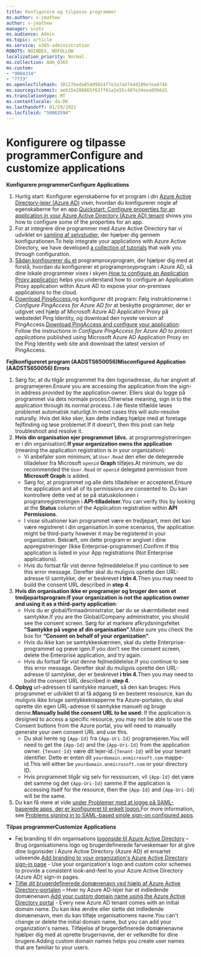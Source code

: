 ```yaml
---
title: Konfigurere og tilpasse programmer
ms.author: v-jmathew
author: v-jmathew
manager: scotv
ms.audience: Admin
ms.topic: article
ms.service: o365-administration
ROBOTS: NOINDEX, NOFOLLOW
localization_priority: Normal
ms.collection: Adm_O365
ms.custom:
- "9004334"
- "7733"
ms.openlocfilehash: 30127beda85dd9824f7e3a7a4744d109e7ea874b
ms.sourcegitcommit: aeb15e206865f61ff61a1e55c407e34eaa89b6d1
ms.translationtype: MT
ms.contentlocale: da-DK
ms.lasthandoff: 01/29/2021
ms.locfileid: "50063594"
---
```

# <a name="configure-and-customize-applications"></a><span data-ttu-id="90371-102">Konfigurere og tilpasse programmer</span><span class="sxs-lookup"><span data-stu-id="90371-102">Configure and customize applications</span></span>

<span data-ttu-id="90371-103">**Konfigurere programmer**</span><span class="sxs-lookup"><span data-stu-id="90371-103">**Configure Applications**</span></span>

1. <span data-ttu-id="90371-104">Hurtig start: Konfigurer egenskaberne for et program i din [Azure Active Directory-lejer (Azure AD)](https://docs.microsoft.com/azure/active-directory/manage-apps/add-application-portal-configure) viser, hvordan du konfigurerer nogle af egenskaberne for en app.</span><span class="sxs-lookup"><span data-stu-id="90371-104">[Quickstart: Configure properties for an application in your Azure Active Directory (Azure AD) tenant](https://docs.microsoft.com/azure/active-directory/manage-apps/add-application-portal-configure) shows you how to configure some of the properties for an app.</span></span>
2. <span data-ttu-id="90371-105">For at integrere dine programmer med Azure Active Directory har vi udviklet en [samling af selvstudier,](https://docs.microsoft.com/azure/active-directory/saas-apps/tutorial-list) der hjælper dig gennem konfigurationen.</span><span class="sxs-lookup"><span data-stu-id="90371-105">To help integrate your applications with Azure Active Directory, we have developed [a collection of tutorials](https://docs.microsoft.com/azure/active-directory/saas-apps/tutorial-list) that walk you through configuration.</span></span>
3. <span data-ttu-id="90371-106">[Sådan konfigurerer du et](https://docs.microsoft.com/azure/active-directory/manage-apps/application-proxy-config-how-to) programproxyprogram, der hjælper dig med at forstå, hvordan du konfigurerer et programproxyprogram i Azure AD, så dine lokale programmer vises i skyen.</span><span class="sxs-lookup"><span data-stu-id="90371-106">[How to configure an Application Proxy application](https://docs.microsoft.com/azure/active-directory/manage-apps/application-proxy-config-how-to) helps you understand how to configure an Application Proxy application within Azure AD to expose your on-premises applications to the cloud.</span></span>
4. <span data-ttu-id="90371-107">[Download PingAccess,](https://docs.microsoft.com/azure/active-directory/manage-apps/application-proxy-ping-access-publishing-guide#download-pingaccess-and-configure-your-application)og konfigurer dit program: Følg instruktionerne i *Configure PingAccess for Azure AD for* at beskytte programmer, der er udgivet ved hjælp af Microsoft Azure AD Application Proxy på webstedet Ping Identity, og download den nyeste version af PingAccess.</span><span class="sxs-lookup"><span data-stu-id="90371-107">[Download PingAccess and configure your application](https://docs.microsoft.com/azure/active-directory/manage-apps/application-proxy-ping-access-publishing-guide#download-pingaccess-and-configure-your-application): Follow the instructions in *Configure PingAccess for Azure AD to protect applications* published using Microsoft Azure AD Application Proxy on the Ping Identity web site and download the latest version of PingAccess.</span></span>

<span data-ttu-id="90371-108">**Fejlkonfigureret program (AADSTS650056)**</span><span class="sxs-lookup"><span data-stu-id="90371-108">**Misconfigured Application (AADSTS650056) Errors**</span></span>

1. <span data-ttu-id="90371-109">Sørg for, at du tilgår programmet fra den logonadresse, du har angivet af programejeren.</span><span class="sxs-lookup"><span data-stu-id="90371-109">Ensure you are accessing the application from the sign-in address provided by the application owner.</span></span> <span data-ttu-id="90371-110">Ellers skal du logge på programmet via dets normale proces.</span><span class="sxs-lookup"><span data-stu-id="90371-110">Otherwise meaning, sign in to the application through its normal process.</span></span> <span data-ttu-id="90371-111">I de fleste tilfælde løses problemet automatisk naturligt.</span><span class="sxs-lookup"><span data-stu-id="90371-111">In most cases this will auto-resolve naturally.</span></span> <span data-ttu-id="90371-112">Hvis det ikke sker, kan dette indlæg hjælpe med at foretage fejlfinding og løse problemet.</span><span class="sxs-lookup"><span data-stu-id="90371-112">If it doesn’t, then this post can help troubleshoot and resolve it.</span></span>
2. <span data-ttu-id="90371-113">**Hvis din organisation ejer programmet (dvs.** at programregistreringen er i din organisation):</span><span class="sxs-lookup"><span data-stu-id="90371-113">**If your organization owns the application** (meaning the application registration is in your organization):</span></span>
    - <span data-ttu-id="90371-114">Vi anbefaler som minimum, at `User.Read` den eller de delegerede tilladelser fra Microsoft `openid` **Graph** tilføjes.</span><span class="sxs-lookup"><span data-stu-id="90371-114">At minimum, we do recommended the `User.Read` or `openid` delegated permission from **Microsoft Graph** is added.</span></span>
    - <span data-ttu-id="90371-115">Sørg for, at programmet og alle dets tilladelser er accepteret.</span><span class="sxs-lookup"><span data-stu-id="90371-115">Ensure the application and all of its permissions are consented to.</span></span> <span data-ttu-id="90371-116">Du kan kontrollere dette  ved at se på statuskolonnen i programregistreringen i **API-tilladelser.**</span><span class="sxs-lookup"><span data-stu-id="90371-116">You can verify this by looking at the **Status** column of the Application registration within **API Permissions**.</span></span>
    - <span data-ttu-id="90371-117">I visse situationer kan programmet være en tredjepart, men det kan være registreret i din organisation.</span><span class="sxs-lookup"><span data-stu-id="90371-117">In some scenarios, the application might be third-party however it may be registered in your organization.</span></span> <span data-ttu-id="90371-118">Bekræft, om dette program er angivet i dine appregistreringer (Ikke Enterprise-programmer).</span><span class="sxs-lookup"><span data-stu-id="90371-118">Confirm if this application is listed in your App registrations (Not Enterprise applications).</span></span>
    - <span data-ttu-id="90371-119">Hvis du fortsat får vist denne fejlmeddelelse.</span><span class="sxs-lookup"><span data-stu-id="90371-119">If you continue to see this error message.</span></span> <span data-ttu-id="90371-120">Derefter skal du muligvis oprette den URL-adresse til samtykke, der er beskrevet **i trin 4.**</span><span class="sxs-lookup"><span data-stu-id="90371-120">Then you may need to build the consent URL described in **step 4**.</span></span>
3. <span data-ttu-id="90371-121">**Hvis din organisation ikke er programejer og bruger den som et tredjepartsprogram:**</span><span class="sxs-lookup"><span data-stu-id="90371-121">**If your organization is not the application owner and using it as a third-party application**:</span></span>
    - <span data-ttu-id="90371-122">Hvis du er global/firmaadministrator, bør du se skærmbilledet med samtykke.</span><span class="sxs-lookup"><span data-stu-id="90371-122">If you are the Global/Company administrator, you should see the consent screen.</span></span> <span data-ttu-id="90371-123">Sørg for at markere afkrydsningsfeltet **"Samtykke på vegne af din organisation".**</span><span class="sxs-lookup"><span data-stu-id="90371-123">Make sure you check the box for **“Consent on behalf of your organization“**.</span></span>
    - <span data-ttu-id="90371-124">Hvis du ikke kan se samtykkeskærmen, skal du slette Enterprise-programmet og prøve igen.</span><span class="sxs-lookup"><span data-stu-id="90371-124">If you don’t see the consent screen, delete the Enterprise application, and try again.</span></span>
    - <span data-ttu-id="90371-125">Hvis du fortsat får vist denne fejlmeddelelse.</span><span class="sxs-lookup"><span data-stu-id="90371-125">If you continue to see this error message.</span></span> <span data-ttu-id="90371-126">Derefter skal du muligvis oprette den URL-adresse til samtykke, der er beskrevet **i trin 4.**</span><span class="sxs-lookup"><span data-stu-id="90371-126">Then you may need to build the consent URL described in **step 4**.</span></span>
4. <span data-ttu-id="90371-127">**Opbyg** url-adressen til samtykke manuelt, så den kan bruges: Hvis programmet er udviklet til at få adgang til en bestemt ressource, kan du muligvis ikke bruge samtykkeknapperne fra Azure-portalen, du skal oprette din egen URL-adresse til samtykke manuelt og bruge denne.</span><span class="sxs-lookup"><span data-stu-id="90371-127">**Manually build the consent URL to be used**: If the application is designed to access a specific resource, you may not be able to use the Consent buttons from the Azure portal, you will need to manually generate your own consent URL and use this.</span></span>
    - <span data-ttu-id="90371-128">Du skal hente og `{App-Id}` fra `{App-Uri-Id}` programejeren.</span><span class="sxs-lookup"><span data-stu-id="90371-128">You will need to get the `{App-Id}` and the `{App-Uri-Id}` from the application owner.</span></span> <span data-ttu-id="90371-129">`{Tenant-Id}` være dit lejer-id.</span><span class="sxs-lookup"><span data-stu-id="90371-129">`{Tenant-Id}` will be your tenant identifier.</span></span> <span data-ttu-id="90371-130">Dette er enten dit `yourdomain.onmicrosoft.com` mappe-id.</span><span class="sxs-lookup"><span data-stu-id="90371-130">This will either be `yourdomain.onmicrosoft.com` or your directory ID.</span></span>
    - <span data-ttu-id="90371-131">Hvis programmet tilgår sig selv for ressourcen, vil `{App-Id}` det være det samme og det `{App-Uri-Id}` samme.</span><span class="sxs-lookup"><span data-stu-id="90371-131">If the application is accessing itself for the resource, then the `{App-Id}` and `{App-Uri-Id}` will be the same.</span></span>
5. <span data-ttu-id="90371-132">Du kan få mere at vide [under Problemer med at logge på SAML-baserede apps, der er konfigureret til enkelt logon.](https://docs.microsoft.com/azure/active-directory/manage-apps/application-sign-in-problem-federated-sso-gallery#misconfigured-application)</span><span class="sxs-lookup"><span data-stu-id="90371-132">For more information, see [Problems signing in to SAML-based single sign-on configured apps](https://docs.microsoft.com/azure/active-directory/manage-apps/application-sign-in-problem-federated-sso-gallery#misconfigured-application).</span></span>

<span data-ttu-id="90371-133">**Tilpas programmer**</span><span class="sxs-lookup"><span data-stu-id="90371-133">**Customize Applications**</span></span>

- <span data-ttu-id="90371-134">Føj branding til din organisations [logonside til Azure Active Directory](https://docs.microsoft.com/azure/active-directory/fundamentals/customize-branding) – Brug organisationens logo og brugerdefinerede farveskemaer for at give dine logonsider i Azure Active Directory (Azure AD) et ensartet udseende.</span><span class="sxs-lookup"><span data-stu-id="90371-134">[Add branding to your organization's Azure Active Directory sign-in page](https://docs.microsoft.com/azure/active-directory/fundamentals/customize-branding) - Use your organization's logo and custom color schemes to provide a consistent look-and-feel to your Azure Active Directory (Azure AD) sign-in pages.</span></span>
- <span data-ttu-id="90371-135">[Tilføj dit brugerdefinerede domænenavn ved hjælp af Azure Active Directory-portalen](https://docs.microsoft.com/azure/active-directory/fundamentals/add-custom-domain) – Hver ny Azure AD-lejer har et indledende domænenavn.</span><span class="sxs-lookup"><span data-stu-id="90371-135">[Add your custom domain name using the Azure Active Directory portal](https://docs.microsoft.com/azure/active-directory/fundamentals/add-custom-domain) - Every new Azure AD tenant comes with an initial domain name.</span></span> <span data-ttu-id="90371-136">Du kan ikke ændre eller slette det indledende domænenavn, men du kan tilføje organisationens navne.</span><span class="sxs-lookup"><span data-stu-id="90371-136">You can't change or delete the initial domain name, but you can add your organization's names.</span></span> <span data-ttu-id="90371-137">Tilføjelse af brugerdefinerede domænenavne hjælper dig med at oprette brugernavne, der er velkendte for dine brugere.</span><span class="sxs-lookup"><span data-stu-id="90371-137">Adding custom domain names helps you create user names that are familiar to your users.</span></span>
